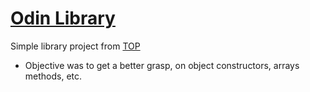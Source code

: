 # [Odin Library](https://victorxph.github.io/odin-library/)

Simple library project from [TOP](https://www.theodinproject.com/)

- Objective was to get a better grasp, on object constructors, arrays methods, etc.
